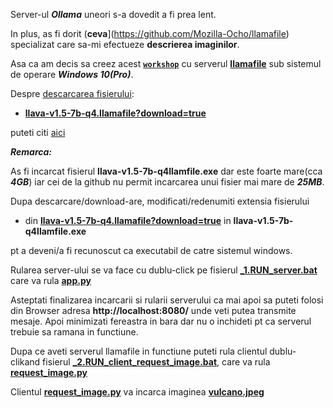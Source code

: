 Server-ul ***Ollama*** uneori s-a dovedit a fi prea lent. 

In plus, as fi dorit (**ceva**](https://github.com/Mozilla-Ocho/llamafile) specializat care sa-mi efectueze **descrierea imaginilor**. 

Asa ca am decis sa creez acest [**`workshop`**](https://github.com/Mozilla-Ocho/llamafile) cu serverul [**llamafile**](https://github.com/Mozilla-Ocho/llamafile) sub sistemul de operare ***Windows 10(Pro)***.

Despre [descarcarea fisierului](https://github.com/Mozilla-Ocho/llamafile): 

  - [**llava-v1.5-7b-q4.llamafile?download=true**](https://huggingface.co/Mozilla/llava-v1.5-7b-llamafile/resolve/main/llava-v1.5-7b-q4.llamafile?download=true) 

puteti citi [aici](https://python.langchain.com/v0.2/docs/integrations/llms/llamafile/)

***Remarca:***

As fi incarcat fisierul **llava-v1.5-7b-q4llamfile.exe** dar este foarte mare(cca ***4GB***) iar cei de la github nu permit incarcarea unui fisier mai mare de ***25MB***.


Dupa descarcare/download-are, modificati/redenumiti extensia fisierului

 - din [**llava-v1.5-7b-q4.llamafile?download=true**](https://huggingface.co/Mozilla/llava-v1.5-7b-llamafile/resolve/main/llava-v1.5-7b-q4.llamafile?download=true) in **llava-v1.5-7b-q4llamfile.exe**

pt a deveni/a fi recunoscut ca executabil de catre sistemul windows.

Rularea server-ului se va face cu dublu-click pe fisierul [**_1.RUN_server.bat**](https://github.com/stefanache/MFP-ANAF-RO/blob/main/python/llamafile_llava/_1.RUN_server.bat) care va rula [**app.py**](https://github.com/stefanache/MFP-ANAF-RO/blob/main/python/llamafile_llava/app.py)

Asteptati finalizarea incarcarii si rularii serverului ca mai apoi sa puteti folosi din Browser adresa **http://localhost:8080/** unde veti putea transmite mesaje. Apoi minimizati fereastra in bara dar nu o inchideti pt ca serverul trebuie sa ramana in functiune.

Dupa ce aveti serverul llamafile in functiune puteti rula clientul dublu-clikand fisierul [**_2.RUN_client_request_image.bat**](https://github.com/stefanache/MFP-ANAF-RO/blob/main/python/llamafile_llava/_2.RUN_client_request_image.bat), care va rula [**request_image.py**](https://github.com/stefanache/MFP-ANAF-RO/blob/main/python/llamafile_llava/request_image.py)

Clientul [**request_image.py**](https://github.com/stefanache/MFP-ANAF-RO/blob/main/python/llamafile_llava/request_image.py) va incarca imaginea [**vulcano.jpeg**](https://github.com/stefanache/MFP-ANAF-RO/blob/main/python/llamafile_llava/vulcano.jpeg)
